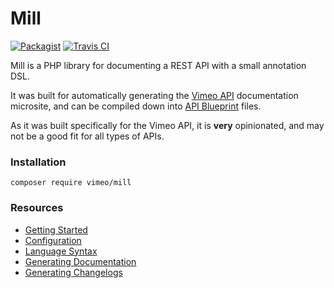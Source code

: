 Mill
===

[![Packagist](https://img.shields.io/packagist/v/vimeo/mill.svg)](https://packagist.org/packages/vimeo/mill)
[![Travis CI](http://img.shields.io/travis/vimeo/mill.svg?style=flat)](https://travis-ci.org/vimeo/mill)

Mill is a PHP library for documenting a REST API with a small annotation DSL.

It was built for automatically generating the [Vimeo API](https://developer.vimeo.com/api/endpoints) documentation
microsite, and can be compiled down into [API Blueprint](https://apiblueprint.org/) files.

As it was built specifically for the Vimeo API, it is **very** opinionated, and may not be a good fit for all types of
APIs.

### Installation
```
composer require vimeo/mill
```

### Resources
* [Getting Started](https://github.com/vimeo/mill/wiki/Getting%20Started)
* [Configuration](https://github.com/vimeo/mill/wiki/Configuration)
* [Language Syntax](https://github.com/vimeo/mill/wiki/Language%20Syntax)
* [Generating Documentation](https://github.com/vimeo/mill/wiki/Generating%20Documentation)
* [Generating Changelogs](https://github.com/vimeo/mill/wiki/Generating%20Changelogs)
